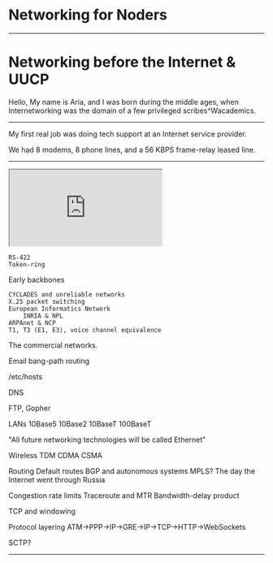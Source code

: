 # Networking for Noders

----

# Networking before the Internet & UUCP

Hello, My name is Aria, and I was born during the middle ages, when Internetworking was the domain of a few privileged scribes^Wacademics.

----

My first real job was doing tech support at an Internet service provider.

We had 8 modems, 8 phone lines, and a 56 KBPS frame-relay leased line.

----

<iframe src='http://127.0.0.1:3333/i/tcpdump/port/80'></iframe>

    RS-422
    Token-ring

Early backbones

    CYCLADES and unreliable networks
    X.25 packet switching
    European Informatics Network
        INRIA & NPL
    ARPAnet & NCP
    T1, T3 (E1, E3), voice channel equivalence

The commercial networks.

Email
    bang-path routing

/etc/hosts

DNS

FTP, Gopher

LANs
    10Base5
    10Base2
    10BaseT
    100BaseT

"All future networking technologies will be called Ethernet"

Wireless
    TDM
    CDMA
    CSMA

Routing
    Default routes
    BGP and autonomous systems
    MPLS?
    The day the Internet went through Russia

Congestion rate limits
    Traceroute and MTR
    Bandwidth-delay product

TCP and windowing

Protocol layering
    ATM->PPP->IP->GRE->IP->TCP->HTTP->WebSockets

SCTP?

----

